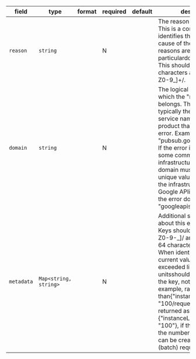 | field | type | format | required | default | description |
|---|---|---|---|---|---|
| `reason` | `string` |  | N |  | The reason of the error. This is a constant value that identifies theproximate cause of the error. Error reasons are unique within a particulardomain of errors. This should be at most 63 characters and match/[A-Z0-9_]+/. |
| `domain` | `string` |  | N |  | The logical grouping to which the "reason" belongs. The error domainis typically the registered service name of the tool or product thatgenerates the error. Example: "pubsub.googleapis.com". If the error isgenerated by some common infrastructure, the error domain must be aglobally unique value that identifies the infrastructure. For Google APIinfrastructure, the error domain is "googleapis.com". |
| `metadata` | `Map<string, string>` |  | N |  | Additional structured details about this error.<br>Keys should match /[a-zA-Z0-9-_]/ and be limited to 64 characters inlength. When identifying the current value of an exceeded limit, the unitsshould be contained in the key, not the value.  For example, rather than{"instanceLimit": "100/request"}, should be returned as,{"instanceLimitPerRequest": "100"}, if the client exceeds the number ofinstances that can be created in a single (batch) request. |
